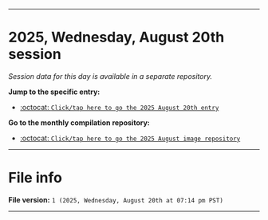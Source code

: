 
***

# 2025, Wednesday, August 20th session

_Session data for this day is available in a separate repository._

**Jump to the specific entry:**

- [:octocat: `Click/tap here to go the 2025 August 20th entry`](https://github.com/seanpm2001/SeansLifeArchive_Images_MotorWorld_CarFactory_Y2025_V8/tree/SeansLifeArchive_Images_MotorWorld_CarFactory_Y2025_V8_Main-dev/2025/08_August/20/)

**Go to the monthly compilation repository:**

- [:octocat: `Click/tap here to go the 2025 August image repository`](https://github.com/seanpm2001/SeansLifeArchive_Images_MotorWorld_CarFactory_Y2025_V8/)

***

# File info

**File version:** `1 (2025, Wednesday, August 20th at 07:14 pm PST)`

***
